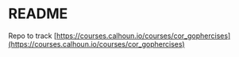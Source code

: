 # README

Repo to track [https://courses.calhoun.io/courses/cor_gophercises](https://courses.calhoun.io/courses/cor_gophercises)
